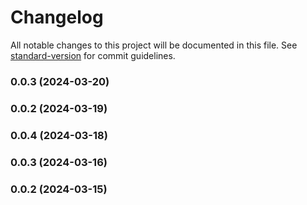 # Changelog

All notable changes to this project will be documented in this file. See [standard-version](https://github.com/conventional-changelog/standard-version) for commit guidelines.

### 0.0.3 (2024-03-20)

### 0.0.2 (2024-03-19)

### 0.0.4 (2024-03-18)

### 0.0.3 (2024-03-16)

### 0.0.2 (2024-03-15)

